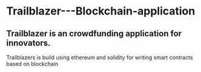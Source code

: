 # Trailblazer---Blockchain-application
## Trailblazer is an crowdfunding application for innovators.

Trailblazers is build using ethereum and solidity for writing smart contracts based on blockchain
